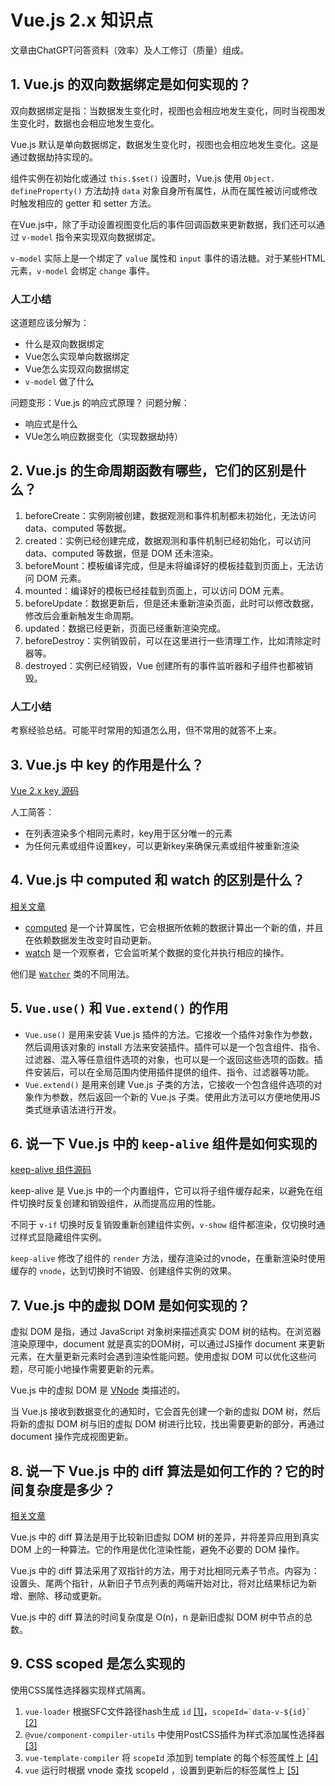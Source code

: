 # Vue.js 2.x 知识点
文章由ChatGPT问答资料（效率）及人工修订（质量）组成。

## 1. Vue.js 的双向数据绑定是如何实现的？

双向数据绑定是指：当数据发生变化时，视图也会相应地发生变化，同时当视图发生变化时，数据也会相应地发生变化。

Vue.js 默认是单向数据绑定，数据发生变化时，视图也会相应地发生变化。这是通过数据劫持实现的。

组件实例在初始化或通过 `this.$set()` 设置时，Vue.js 使用 `Object. defineProperty()` 方法劫持 `data` 对象自身所有属性，从而在属性被访问或修改时触发相应的 getter 和 setter 方法。

在Vue.js中，除了手动设置视图变化后的事件回调函数来更新数据，我们还可以通过 `v-model` 指令来实现双向数据绑定。

 `v-model` 实际上是一个绑定了 `value` 属性和 `input` 事件的语法糖。对于某些HTML元素，`v-model` 会绑定 `change` 事件。

### 人工小结

这道题应该分解为：
- 什么是双向数据绑定
- Vue怎么实现单向数据绑定
- Vue怎么实现双向数据绑定
- `v-model` 做了什么

问题变形：Vue.js 的响应式原理？
问题分解：
- 响应式是什么
- VUe怎么响应数据变化（实现数据劫持）

## 2. Vue.js 的生命周期函数有哪些，它们的区别是什么？

1. beforeCreate：实例刚被创建，数据观测和事件机制都未初始化，无法访问 data、computed 等数据。
2. created：实例已经创建完成，数据观测和事件机制已经初始化，可以访问 data、computed 等数据，但是 DOM 还未渲染。
3. beforeMount：模板编译完成，但是未将编译好的模板挂载到页面上，无法访问 DOM 元素。
4. mounted：编译好的模板已经挂载到页面上，可以访问 DOM 元素。
5. beforeUpdate：数据更新后，但是还未重新渲染页面，此时可以修改数据，修改后会重新触发生命周期。
6. updated：数据已经更新，页面已经重新渲染完成。
7. beforeDestroy：实例销毁前，可以在这里进行一些清理工作，比如清除定时器等。
8. destroyed：实例已经销毁，Vue 创建所有的事件监听器和子组件也都被销毁。

### 人工小结

考察经验总结。可能平时常用的知道怎么用，但不常用的就答不上来。

## 3. Vue.js 中 key 的作用是什么？

[Vue 2.x key 源码](https://github.com/vuejs/vue/blob/e90cc60c4718a69e2c919275a999b7370141f3bf/src/core/vdom/patch.js#L37)

人工简答：
- 在列表渲染多个相同元素时，key用于区分唯一的元素
- 为任何元素或组件设置key，可以更新key来确保元素或组件被重新渲染

## 4. Vue.js 中 computed 和 watch 的区别是什么？

[相关文章](https://github.com/luoway/blog/issues/10)

- [computed](https://github.com/vuejs/vue/blob/e90cc60c4718a69e2c919275a999b7370141f3bf/src/core/instance/state.js#L210) 是一个计算属性，它会根据所依赖的数据计算出一个新的值，并且在依赖数据发生改变时自动更新。
- [watch](https://github.com/vuejs/vue/blob/e90cc60c4718a69e2c919275a999b7370141f3bf/src/core/instance/state.js#L290) 是一个观察者，它会监听某个数据的变化并执行相应的操作。

他们是 [`Watcher`](https://github.com/vuejs/vue/blob/e90cc60c4718a69e2c919275a999b7370141f3bf/src/core/observer/watcher.js#L26) 类的不同用法。

## 5. `Vue.use()` 和 `Vue.extend()` 的作用

- `Vue.use()`  是用来安装 Vue.js 插件的方法。它接收一个插件对象作为参数，然后调用该对象的 install 方法来安装插件。插件可以是一个包含组件、指令、过滤器、混入等任意组件选项的对象，也可以是一个返回这些选项的函数。插件安装后，可以在全局范围内使用插件提供的组件、指令、过滤器等功能。
- `Vue.extend()` 是用来创建 Vue.js 子类的方法，它接收一个包含组件选项的对象作为参数，然后返回一个新的 Vue.js 子类。使用此方法可以方便地使用JS类式继承语法进行开发。

## 6. 说一下 Vue.js 中的 `keep-alive` 组件是如何实现的

[keep-alive 组件源码](https://github.com/vuejs/vue/blob/v2.6.10/src/core/components/keep-alive.js)

keep-alive 是 Vue.js 中的一个内置组件，它可以将子组件缓存起来，以避免在组件切换时反复创建和销毁组件，从而提高应用的性能。

不同于 `v-if` 切换时反复销毁重新创建组件实例，`v-show` 组件都渲染，仅切换时通过样式显隐藏组件实例。

`keep-alive` 修改了组件的 `render` 方法，缓存渲染过的vnode，在重新渲染时使用缓存的 `vnode`，达到切换时不销毁、创建组件实例的效果。

## 7. Vue.js 中的虚拟 DOM 是如何实现的？

虚拟 DOM 是指，通过 JavaScript 对象树来描述真实 DOM 树的结构。在浏览器渲染原理中，document 就是真实的DOM树，可以通过JS操作 document 来更新元素，在大量更新元素时会遇到渲染性能问题。使用虚拟 DOM 可以优化这些问题，尽可能小地操作需要更新的元素。

Vue.js 中的虚拟 DOM 是 [VNode](https://github.com/vuejs/vue/blob/e90cc60c4718a69e2c919275a999b7370141f3bf/src/core/vdom/vnode.js#L3) 类描述的。

当 Vue.js 接收到数据变化的通知时，它会首先创建一个新的虚拟 DOM 树，然后将新的虚拟 DOM 树与旧的虚拟 DOM 树进行比较，找出需要更新的部分，再通过 document 操作完成视图更新。

## 8. 说一下 Vue.js 中的 diff 算法是如何工作的？它的时间复杂度是多少？

[相关文章](https://github.com/luoway/blog/issues/14)

Vue.js 中的 diff 算法是用于比较新旧虚拟 DOM 树的差异，并将差异应用到真实 DOM 上的一种算法。它的作用是优化渲染性能，避免不必要的 DOM 操作。

Vue.js 中的 diff 算法采用了双指针的方法，用于对比相同元素子节点。内容为：设置头、尾两个指针，从新旧子节点列表的两端开始对比，将对比结果标记为新增、删除、移动或更新。

Vue.js 中的 diff 算法的时间复杂度是 O(n)，n 是新旧虚拟 DOM 树中节点的总数。

## 9. CSS scoped 是怎么实现的

使用CSS属性选择器实现样式隔离。

1. `vue-loader` 根据SFC文件路径hash生成 `id` [[1]](https://github.com/vuejs/vue-loader/blob/77a1099bd28cc4ec812336d6b94abd37ced4e0c5/src/index.ts#L142)，``scopeId=`data-v-${id}` `` [[2]](https://github.com/vuejs/vue-loader/blob/77a1099bd28cc4ec812336d6b94abd37ced4e0c5/src/templateLoader.ts#L58)
2. `@vue/component-compiler-utils` 中使用PostCSS插件为样式添加属性选择器 [[3]](https://github.com/vuejs/component-compiler-utils/blob/82a37174990e31eaec609887a0ec262f06b454dd/lib/stylePlugins/scoped.ts#L60)
3. `vue-template-compiler` 将 `scopeId` 添加到 template 的每个标签属性上 [[4]](https://github.com/vuejs/vue/blob/612fb89547711cacb030a3893a0065b785802860/packages/vue-template-compiler/build.js#L5297)
4. `vue` 运行时根据 vnode 查找 scopeId ，设置到更新后的标签属性上 [[5]](https://github.com/vuejs/vue/blob/305e4ae9dce0a05a422b675ff555f17878e86063/src/core/vdom/patch.ts#L306)